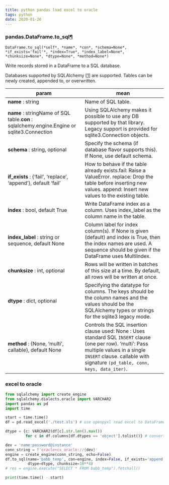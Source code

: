 ```yaml
---
title: python pandas load excel to oracle
tags: python
date: 2020-01-20
---
```

### pandas.DataFrame.to_sql[¶](https://pandas.pydata.org/pandas-docs/stable/reference/api/pandas.DataFrame.to_sql.html#pandas-dataframe-to-sql)

`DataFrame.to_sql(*self*, *name*, *con*, *schema=None*, *if_exists='fail'*, *index=True*, *index_label=None*, *chunksize=None*, *dtype=None*, *method=None*)`

Write records stored in a DataFrame to a SQL database.

Databases supported by SQLAlchemy [[1\]](https://pandas.pydata.org/pandas-docs/stable/reference/api/pandas.DataFrame.to_sql.html#r689dfd12abe5-1) are supported. Tables can be newly created, appended to, or overwritten.

| param                                                        | mean                                                         |
| ------------------------------------------------------------ | ------------------------------------------------------------ |
| **name** : string                                            | Name of SQL table.                                           |
| **name** : stringName of SQL table.**con** : sqlalchemy.engine.Engine or sqlite3.Connection | Using SQLAlchemy makes it possible to use any DB supported by that library. Legacy support is provided for sqlite3.Connection objects. |
| **schema** : string, optional                                | Specify the schema (if database flavor supports this). If None, use default schema. |
| **if_exists** : {‘fail’, ‘replace’, ‘append’}, default ‘fail’ | How to behave if the table already exists.fail: Raise a ValueError. replace: Drop the table before inserting new values. append: Insert new values to the existing table. |
| **index** : bool, default True                               | Write DataFrame index as a column. Uses index_label as the column name in the table. |
| **index_label** : string or sequence, default None           | Column label for index column(s). If None is given (default) and index is True, then the index names are used. A sequence should be given if the DataFrame uses MultiIndex. |
| **chunksize** : int, optional                                | Rows will be written in batches of this size at a time. By default, all rows will be written at once. |
| **dtype** : dict, optional                                   | Specifying the datatype for columns. The keys should be the column names and the values should be the SQLAlchemy types or strings for the sqlite3 legacy mode. |
| **method** : {None, ‘multi’, callable}, default None         | Controls the SQL insertion clause used:  None : Uses standard SQL `INSERT` clause (one per row). ‘multi’: Pass multiple values in a single `INSERT` clause. callable with signature `(pd_table, conn, keys, data_iter)`. |

### excel to oracle
```python
from sqlalchemy import create_engine
from sqlalchemy.dialects.oracle import VARCHAR2
import pandas as pd
import time

start = time.time()
df = pd.read_excel('./test.xls') # use openpyxl read excel to DataFrame

dtype = {c: VARCHAR2(df[c].str.len().max())
         for c in df.columns[df.dtypes == 'object'].tolist()} # convert object to oracle VARCHAR2

dev = 'name:password@instance'
conn_string = f'oracle+cx_oracle://{dev}'
engine = create_engine(conn_string, echo=False)
df.to_sql(name='babb_temp', con=engine, index=False, if_exists='append',
          dtype=dtype, chunksize=10**4)
# res = engine.execute("SELECT * FROM babb_temp").fetchall()

print(time.time() - start)
```


